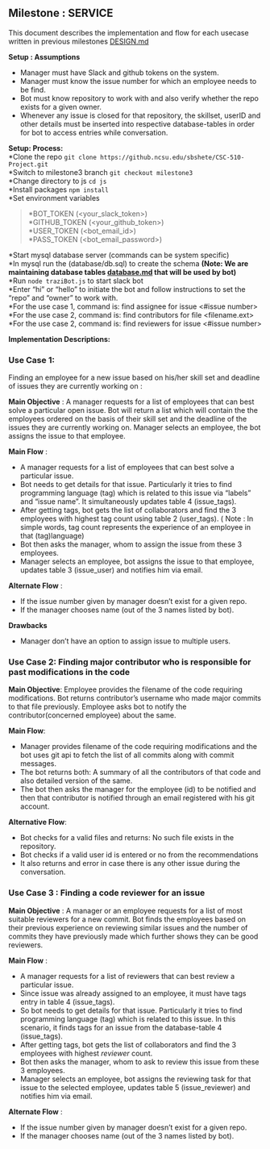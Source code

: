 ## Milestone : SERVICE

This document describes the implementation and flow for each usecase written in previous milestones [DESIGN.md](https://github.ncsu.edu/sbshete/CSC-510-Project/blob/master/DESIGN.md)  

**Setup : Assumptions** 
* Manager must have Slack and github tokens on the system. 
* Manager must know the issue number for which an employee needs to be find. 
* Bot must know repository to work with and also verify whether the repo exists for a given 
owner.
* Whenever any issue is closed for that repository, the skillset, userID and other details must be inserted into respective database-tables in order for bot to access entries while conversation.

**Setup: Process:**  
*Clone the repo  ```git clone https://github.ncsu.edu/sbshete/CSC-510-Project.git```  
*Switch to milestone3 branch  ```git checkout milestone3```  
*Change directory to js  ```cd js```  
*Install packages  ```npm install```  
*Set environment variables     
>*BOT_TOKEN (<your_slack_token>)  
>*GITHUB_TOKEN (<your_github_token>)  
>*USER_TOKEN (<bot_email_id>)  
>*PASS_TOKEN (<bot_email_password>)  

*Start mysql database server (commands can be system specific)  
*In mysql run the (database/db.sql) to create the schema **(Note: We are maintaining database tables [database.md]() that will be used by bot)**   
*Run ```node traziBot.js``` to start slack bot  
*Enter “hi” or “hello” to initiate the bot and follow instructions to set the “repo” and “owner” to work with.  
*For the use case 1, command is: find assignee for issue <#issue number>  
*For the use case 2, command is: find contributors for file <filename.ext>  
*For the use case 2, command is: find reviewers for issue <#issue number>  


**Implementation Descriptions:**

### Use Case 1:
Finding an employee for a new issue based on his/her skill set and deadline of issues they are currently working on : 

**Main Objective** :
 A manager requests for a list of employees that can best solve a particular open issue. Bot will return a list which will contain the the employees ordered on the basis of their skill set and the deadline of the issues they are currently working on. Manager selects an employee, the bot assigns the issue to that employee.

**Main Flow** :  
  * A manager requests for a list of employees that can best solve a particular issue. 
  * Bot needs to get details for that issue. Particularly it tries to find programming language (tag) which is related to this issue via “labels” and “issue name”. It simultaneously updates table 4 (issue_tags). 
  * After getting tags, bot gets the list of collaborators and find the 3 employees with highest tag count using table 2 (user_tags). ( Note : In simple words, tag count represents the experience of an employee in that (tag)language)
  *  Bot then asks the manager, whom to assign the issue from these 3 employees.
  *  Manager selects an employee, bot assigns the issue to that employee, updates table 3 (issue_user) and notifies him via email. 

**Alternate Flow** :
* If the issue number given by manager doesn’t exist for a given repo.
* If the manager chooses name (out of the 3 names listed by bot).

**Drawbacks**
 * Manager don’t have an option to assign issue to multiple users.


### Use Case 2: Finding major contributor who is responsible for past modifications in the code 

**Main Objective**:
  Employee provides the filename of the code requiring modifications. Bot returns contributor’s username who made major commits to that file previously. Employee asks bot to notify the contributor(concerned employee) about the same.

**Main Flow**: 
* Manager provides filename of the code requiring modifications and the bot uses git api to fetch the list of all commits along with commit messages. 
* The bot returns both: A summary of all the contributors of that code and also detailed version of the same.
* The bot then asks the manager for the employee (id) to be notified and then that contributor is notified through an email registered with his git account.

**Alternative Flow**:
* Bot checks for a valid files and returns: No such file exists in the repository. 
* Bot checks if a valid user id is entered or no from the recommendations
* It also returns and error in case there is any other issue during the conversation. 

### Use Case 3 : Finding a code reviewer for an issue

   **Main Objective** :
  A manager or an employee requests for a list of most suitable reviewers for a new commit. Bot finds the employees based on their previous experience on reviewing similar issues and the number of commits they have previously made which further shows  they can be good reviewers. 
  
   **Main Flow** : 
  * A manager requests for a list of reviewers that can best review a particular issue. 
  * Since issue was already assigned to an employee, it must have tags entry in table 4 (issue_tags). 
  * So bot needs to get details for that issue. Particularly it tries to find programming language (tag) which is related to this issue. In this scenario, it finds tags for an issue from the database-table 4 (issue_tags). 
  * After getting tags, bot gets the list of collaborators and find the 3 employees with highest *reviewer* count. 
  *  Bot then asks the manager, whom to ask to review this issue from these 3 employees.
  *  Manager selects an employee, bot assigns the reviewing task for that issue to the selected employee, updates table 5 (issue_reviewer) and notifies him via email. 

**Alternate Flow** : 
* If the issue number given by manager doesn’t exist for a given repo.
* If the manager chooses name (out of the 3 names listed by bot).
